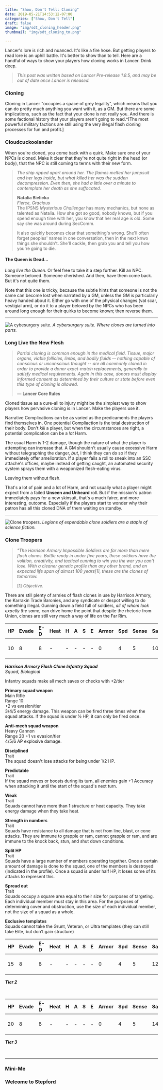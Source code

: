 ```yaml
---
title: "Show, Don't Tell: Cloning"
date: 2019-05-21T14:53:12-07:00
categories: ["Show, Don't Tell"]
draft: false
image: "img/sdt_cloning_header.png"
thumbnail: "img/sdt_cloning_tn.png"

---
```

Lancer's lore is rich and nuanced. It's like a fire hose. But getting players to read lore is an uphill battle. It's better to show than to tell. Here are a handful of ways to show your players how cloning works in Lancer. Drink deep.

<!--more-->
> _This post was written based on Lancer Pre-release 1.8.5, and may be out of date once Lancer is released._

### Cloning

Cloning in Lancer "occupies a space of grey legality", which means that you can do pretty much anything you want with it, as a GM. But there are some implications, such as the fact that your clone is not really you. And there is some factional history that your players aren't going to read.^[The most powerful military factions are still using the very illegal flash cloning processes for fun and profit.]

### Cloudcuckoolander

When you're cloned, you come back with a quirk. Make sure one of your NPCs is cloned. Make it clear that they're not quite right in the head (or body), that the NPC is still coming to terms with their new form.

> _The ship ripped apart around her. The flames melted her jumpsuit and her legs inside, but what killed her was the sudden decompression. Even then, she had a little over a minute to contemplate her death as she suffocated._
> 
> **Natalia Bielicka**  
> _Fierce, Gracious_  
> The IPSNS _Mysterious Challenger_ has many mechanics, but none as talented as Natalia. How she got so good, nobody knows, but if you spend enough time with her, you know that her real age is old. Some say she was around during SecComm.
> 
> It also quickly becomes clear that something's wrong. She'll often forget peoples' names in one conversation, then in the next knwo things she shouldn't. She'll cackle, then grab you and tell you how you're going to die.


#### The Queen is Dead...

_Long live the Queen._ Or feel free to take it a step further. Kill an NPC. Someone beloved. Someone cherished. And then, have them come back. But it's not quite them.

Note that this one is tricky, because the subtle hints that someone is not the same can become lost when narrated by a GM, unless the GM is particularly heavy handed about it. Either go with one of the physical changes (vat scar, vestigial arm), or do it to a player beloved by the NPCs who has been around long enough for their quirks to become known; then reverse them.

---

![A cybesurgery suite.](/img/cloning_flesh.png)
_A cybersurgery suite. Where clones are turned into parts._

### Long Live the New Flesh
> _Partial cloning is common enough in the medical field. Tissue, major organs, viable follicles, limbs, and bodily fluids -- nothing capable of conscious or unconscious thought -- are all commonly cloned in order to provide a donor exact-match replacements, generally to satisfy medical requirements. Again in this case, donors must display informed consent as determined by their culture or state before even this type of cloning is allowed._
>
> &mdash; **Lancer Core Rules**

Cloned tissue as a cure-all to injury might be the simplest way to show players how pervasive cloning is in Lancer. Make the players use it.

Narrative Complications can be as varied as the predicaments the players find themselves in. One potential Compliaction is the total destruction of their body. Don't _kill_ a player, but when the circumstances are right, a potential complication can be a _lot_ Harm.

The usual Harm is 1-2 damage, though the nature of what the player is attempting can increase that. A GM shouldn't usually cause excessive Harm without telegraphing the danger, _but_, I think they can do so if they immediately offer amelioration. If a player fails a roll to sneak into an SSC attache's offices, maybe instead of getting caught, an automated security system sprays them with a weaponized flesh-eating virus.

Leaving them without flesh.

That's a lot of pain and a lot of Harm, and not usually what a player might expect from a failed **Unseen and Unheard** roll. But if the mission's patron immediately pays for a new skinsuit, that's a much fairer, and more interesting, outcome. Especially if the players start to wonder why their patron has all this cloned DNA of them waiting on standby.

---

![Clone troopers.](/img/cloning_clone_troopers.png)
_Legions of expendable clone soldiers are a staple of science fiction._

### Clone Troopers

> _"The Harrison Armory Impossible Soldiers are far more than mere flash clones. Battle ready in under five years, these soldiers have the volition, creativity, and tactical cunning to win you the war you can't lose. With a cleaner genetic profile than any other brand, and an expected life span of almost 100 years[1], these are the clones of tomorrow._
> 
> [1] _Objective._

There are still plenty of armies of flash clones in use by Harrison Armory, the Karrakin Trade Baronies, and any syndicate or despot willing to do something illegal. Gunning down a field full of soldiers, _all of whom look exactly the same_, can drive home the point that despite the rhetoric from Union, clones are still very much a way of life on the Far Rim.

| HP | Evade | E-D | Heat | H | A | S | E | Armor | Spd | Sense | Save | Size |
|:--|:--|:--|:--|:--|:--|:--|:--|:--|:--|:--|:--|:--|
| 10 | 8 | 8 | - | - | - | - | - | 0 | 4 | 5 | 10 | 4 (indiv: 1/2) |

_**Harrison Armory Flash Clone Infantry Squad**  
Squad, Biological_

Infantry squads make all mech saves or checks with +2/tier

**Primary squad weapon**  
Main Rifle  
Range 10  
+2 vs evasion/tier  
3/4/5 energy damage.
This weapon can be fired three times when the squad attacks. If the squad is under ½ HP, it can only be fired once.

**Anti-mech squad weapon**  
Heavy Cannon  
Range 20 
+1 vs evasion/tier  
4/5/6 AP explosive damage.

**Disciplined**  
Trait  
The squad doesn't lose attacks for being under 1/2 HP.

**Predictable**  
Trait  
If the squad moves or boosts during its turn, all enemies gain +1 Accuracy when attacking it until the start of the squad's next turn.

**Weak**  
Trait  
Squads cannot have more than 1 structure or heat capacity. They take energy damage when they take heat.

**Strength in numbers**  
Trait  
Squads have resistance to all damage that is not from line, blast, or cone attacks. They are immune to grapple or ram, cannot grapple or ram, and are immune to the knock back, stun, and shut down conditions.

**Split HP**  
Trait  
Squads have a large number of members operating together. Once a certain amount of damage is done to the squad, one of the members is destroyed (indicated in the profile). Once a squad is under half HP, it loses some of its attacks to represent this.

**Spread out**  
Trait  
Squads occupy a square area equal to their size for purposes of targeting. Each individual member must stay in this area. For the purposes of determining cover and obstruction, use the size of each individual member, not the size of a squad as a whole.

**Exclusive templates**  
Squads cannot take the Grunt, Veteran, or Ultra templates (they can still take Elite, but don’t gain structure)

| HP | Evade | E-D | Heat | H | A | S | E | Armor | Spd | Sense | Save | Size |
|:--|:--|:--|:--|:--|:--|:--|:--|:--|:--|:--|:--|:--|
| 15 | 8 | 8 | - | - | - | - | - | 0 | 4 | 5 | 12 | 4 (indiv: 1/2) |

_**Tier 2**_

&nbsp;

| HP | Evade | E-D | Heat | H | A | S | E | Armor | Spd | Sense | Save | Size |
|:--|:--|:--|:--|:--|:--|:--|:--|:--|:--|:--|:--|:--|
| 20 | 8 | 8 | - | - | - | - | - | 0 | 4 | 5 | 14 | 4 (indiv: 1/2) |

_**Tier 3**_

&nbsp;

---

### Mini-Me

### Welcome to Stepford

